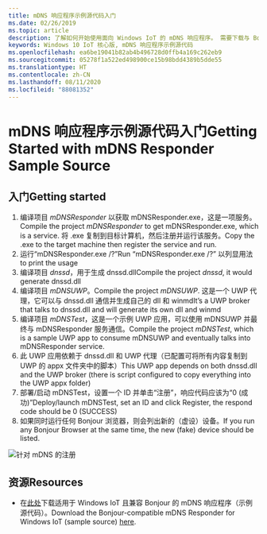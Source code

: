 ```yaml
---
title: mDNS 响应程序示例源代码入门
ms.date: 02/26/2019
ms.topic: article
description: 了解如何开始使用面向 Windows IoT 的 mDNS 响应程序。 需要下载与 Bonjour 兼容的示例源。
keywords: Windows 10 IoT 核心版, mDNS 响应程序示例源代码
ms.openlocfilehash: ea6be19041b82ab4b496728d0ffb4a169c262eb9
ms.sourcegitcommit: 05278f1a522ed498900ce15b98bdd4389b5dde55
ms.translationtype: HT
ms.contentlocale: zh-CN
ms.lasthandoff: 08/11/2020
ms.locfileid: "88081352"
---
```

# <a name="getting-started-with-mdns-responder-sample-source"></a><span data-ttu-id="b271e-105">mDNS 响应程序示例源代码入门</span><span class="sxs-lookup"><span data-stu-id="b271e-105">Getting Started with mDNS Responder Sample Source</span></span>

## <a name="getting-started"></a><span data-ttu-id="b271e-106">入门</span><span class="sxs-lookup"><span data-stu-id="b271e-106">Getting started</span></span>

1.  <span data-ttu-id="b271e-107">编译项目 *mDNSResponder* 以获取 mDNSResponder.exe，这是一项服务。</span><span class="sxs-lookup"><span data-stu-id="b271e-107">Compile the project *mDNSResponder* to get mDNSResponder.exe, which is a service.</span></span> <span data-ttu-id="b271e-108">将 .exe 复制到目标计算机，然后注册并运行该服务。</span><span class="sxs-lookup"><span data-stu-id="b271e-108">Copy the .exe to the target machine then register the service and run.</span></span>
2. <span data-ttu-id="b271e-109">运行“mDNSResponder.exe /?”</span><span class="sxs-lookup"><span data-stu-id="b271e-109">Run “mDNSResponder.exe /?”</span></span> <span data-ttu-id="b271e-110">以列显用法</span><span class="sxs-lookup"><span data-stu-id="b271e-110">to print the usage</span></span>
3.  <span data-ttu-id="b271e-111">编译项目 *dnssd*，用于生成 dnssd.dll</span><span class="sxs-lookup"><span data-stu-id="b271e-111">Compile the project *dnssd*, it would generate dnssd.dll</span></span>
4.  <span data-ttu-id="b271e-112">编译项目 *mDNSUWP*。</span><span class="sxs-lookup"><span data-stu-id="b271e-112">Compile the project *mDNSUWP*.</span></span> <span data-ttu-id="b271e-113">这是一个 UWP 代理，它可以与 dnssd.dll 通信并生成自己的 dll 和 winmd</span><span class="sxs-lookup"><span data-stu-id="b271e-113">It’s a UWP broker that talks to dnssd.dll and will generate its own dll and winmd</span></span>
5.  <span data-ttu-id="b271e-114">编译项目 *mDNSTest*，这是一个示例 UWP 应用，可以使用 mDNSUWP 并最终与 mDNSResponder 服务通信。</span><span class="sxs-lookup"><span data-stu-id="b271e-114">Compile the project *mDNSTest*, which is a sample UWP app to consume mDNSUWP and eventually talks into mDNSResponder service.</span></span>
6.  <span data-ttu-id="b271e-115">此 UWP 应用依赖于 dnssd.dll 和 UWP 代理（已配置可将所有内容复制到 UWP 的 appx 文件夹中的脚本）</span><span class="sxs-lookup"><span data-stu-id="b271e-115">This UWP app depends on both dnssd.dll and the UWP broker (there is script configured to copy everything into the UWP appx folder)</span></span>
7.  <span data-ttu-id="b271e-116">部署/启动 mDNSTest，设置一个 ID 并单击“注册”，响应代码应该为“0 (成功)”</span><span class="sxs-lookup"><span data-stu-id="b271e-116">Deploy/launch mDNSTest, set an ID and click Register, the respond code should be 0 (SUCCESS)</span></span>
8.  <span data-ttu-id="b271e-117">如果同时运行任何 Bonjour 浏览器，则会列出新的（虚设）设备。</span><span class="sxs-lookup"><span data-stu-id="b271e-117">If you run any Bonjour Browser at the same time, the new (fake) device should be listed.</span></span>

![针对 mDNS 的注册](media/mDNS/mDNS1.png)

## <a name="resources"></a><span data-ttu-id="b271e-119">资源</span><span class="sxs-lookup"><span data-stu-id="b271e-119">Resources</span></span>

* <span data-ttu-id="b271e-120">在[此处](https://go.microsoft.com/fwlink/?linkid=2077676)下载适用于 Windows IoT 且兼容 Bonjour 的 mDNS 响应程序（示例源代码）。</span><span class="sxs-lookup"><span data-stu-id="b271e-120">Download the Bonjour-compatible mDNS Responder for Windows IoT (sample source) [here](https://go.microsoft.com/fwlink/?linkid=2077676).</span></span>

